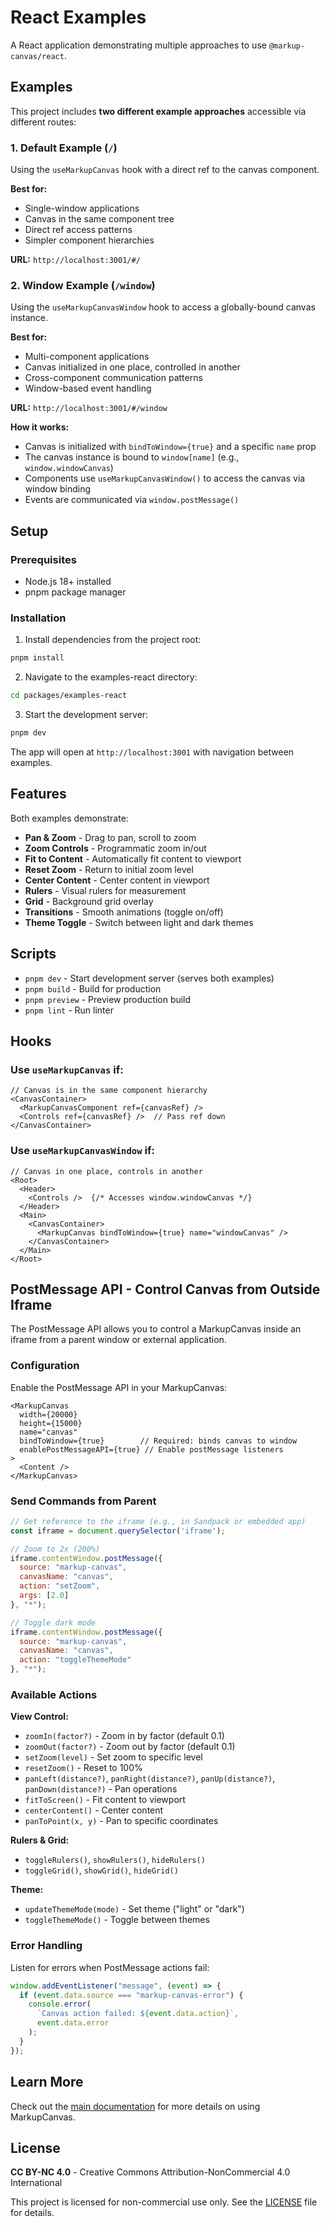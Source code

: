 # React Examples

A React application demonstrating multiple approaches to use `@markup-canvas/react`.

## Examples

This project includes **two different example approaches** accessible via different routes:

### 1. **Default Example** (`/`)
Using the `useMarkupCanvas` hook with a direct ref to the canvas component.

**Best for:**
- Single-window applications
- Canvas in the same component tree
- Direct ref access patterns
- Simpler component hierarchies

**URL:** `http://localhost:3001/#/`

### 2. **Window Example** (`/window`)
Using the `useMarkupCanvasWindow` hook to access a globally-bound canvas instance.

**Best for:**
- Multi-component applications
- Canvas initialized in one place, controlled in another
- Cross-component communication patterns
- Window-based event handling

**URL:** `http://localhost:3001/#/window`

**How it works:**
- Canvas is initialized with `bindToWindow={true}` and a specific `name` prop
- The canvas instance is bound to `window[name]` (e.g., `window.windowCanvas`)
- Components use `useMarkupCanvasWindow()` to access the canvas via window binding
- Events are communicated via `window.postMessage()`

## Setup

### Prerequisites

- Node.js 18+ installed
- pnpm package manager

### Installation

1. Install dependencies from the project root:

```bash
pnpm install
```

2. Navigate to the examples-react directory:

```bash
cd packages/examples-react
```

3. Start the development server:

```bash
pnpm dev
```

The app will open at `http://localhost:3001` with navigation between examples.

## Features

Both examples demonstrate:

- **Pan & Zoom** - Drag to pan, scroll to zoom
- **Zoom Controls** - Programmatic zoom in/out
- **Fit to Content** - Automatically fit content to viewport
- **Reset Zoom** - Return to initial zoom level
- **Center Content** - Center content in viewport
- **Rulers** - Visual rulers for measurement
- **Grid** - Background grid overlay
- **Transitions** - Smooth animations (toggle on/off)
- **Theme Toggle** - Switch between light and dark themes

## Scripts

- `pnpm dev` - Start development server (serves both examples)
- `pnpm build` - Build for production
- `pnpm preview` - Preview production build
- `pnpm lint` - Run linter

## Hooks

### Use `useMarkupCanvas` if:
```tsx
// Canvas is in the same component hierarchy
<CanvasContainer>
  <MarkupCanvasComponent ref={canvasRef} />
  <Controls ref={canvasRef} />  // Pass ref down
</CanvasContainer>
```

### Use `useMarkupCanvasWindow` if:
```tsx
// Canvas in one place, controls in another
<Root>
  <Header>
    <Controls />  {/* Accesses window.windowCanvas */}
  </Header>
  <Main>
    <CanvasContainer>
      <MarkupCanvas bindToWindow={true} name="windowCanvas" />
    </CanvasContainer>
  </Main>
</Root>
```

## PostMessage API - Control Canvas from Outside Iframe

The PostMessage API allows you to control a MarkupCanvas inside an iframe from a parent window or external application.

### Configuration

Enable the PostMessage API in your MarkupCanvas:

```tsx
<MarkupCanvas
  width={20000}
  height={15000}
  name="canvas"
  bindToWindow={true}        // Required: binds canvas to window
  enablePostMessageAPI={true} // Enable postMessage listeners
>
  <Content />
</MarkupCanvas>
```

### Send Commands from Parent

```javascript
// Get reference to the iframe (e.g., in Sandpack or embedded app)
const iframe = document.querySelector('iframe');

// Zoom to 2x (200%)
iframe.contentWindow.postMessage({
  source: "markup-canvas",
  canvasName: "canvas",
  action: "setZoom",
  args: [2.0]
}, "*");

// Toggle dark mode
iframe.contentWindow.postMessage({
  source: "markup-canvas",
  canvasName: "canvas",
  action: "toggleThemeMode"
}, "*");
```

### Available Actions

**View Control:**
- `zoomIn(factor?)` - Zoom in by factor (default 0.1)
- `zoomOut(factor?)` - Zoom out by factor (default 0.1)
- `setZoom(level)` - Set zoom to specific level
- `resetZoom()` - Reset to 100%
- `panLeft(distance?)`, `panRight(distance?)`, `panUp(distance?)`, `panDown(distance?)` - Pan operations
- `fitToScreen()` - Fit content to viewport
- `centerContent()` - Center content
- `panToPoint(x, y)` - Pan to specific coordinates

**Rulers & Grid:**
- `toggleRulers()`, `showRulers()`, `hideRulers()`
- `toggleGrid()`, `showGrid()`, `hideGrid()`

**Theme:**
- `updateThemeMode(mode)` - Set theme ("light" or "dark")
- `toggleThemeMode()` - Toggle between themes

### Error Handling

Listen for errors when PostMessage actions fail:

```javascript
window.addEventListener("message", (event) => {
  if (event.data.source === "markup-canvas-error") {
    console.error(
      `Canvas action failed: ${event.data.action}`,
      event.data.error
    );
  }
});
```

## Learn More

Check out the [main documentation](../../README.md) for more details on using MarkupCanvas.

## License

**CC BY-NC 4.0** - Creative Commons Attribution-NonCommercial 4.0 International

This project is licensed for non-commercial use only. See the [LICENSE](../../LICENSE) file for details.

